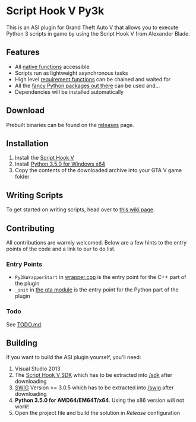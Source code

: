 # Script Hook V Py3k
This is an ASI plugin for Grand Theft Auto V that allows you to execute Python 3 scripts
in game by using the Script Hook V from Alexander Blade.

## Features
* All [native functions](http://www.dev-c.com/nativedb/) accessible
* Scripts run as lightweight asynchronous tasks
* High level [requirement functions](/python/gta/requires) can be chained and waited for
* All the [fancy Python packages out there](https://warehouse.python.org) can be used
  and...
* Dependencies will be installed automatically

## Download
Prebuilt binaries can be found on the [releases](../../releases)
page.

## Installation
1. Install the [Script Hook V](http://www.dev-c.com/gtav/scripthookv/)
2. Install [Python 3.5.0 for Windows x64](https://www.python.org/ftp/python/3.5.0/python-3.5.0-amd64.exe)
3. Copy the contents of the downloaded archive into your GTA V game folder

## Writing Scripts
To get started on writing scripts, head over to [this wiki page](../../wiki/Writing-Scripts).

## Contributing
All contributions are warmly welcomed. Below are a few hints to the entry points of the
code and a link to our to do list.

### Entry Points
* ``Py3kWrapperStart`` in [wrapper.cpp](/cpp/src/wrapper.cpp) is the entry point for the
  C++ part of the plugin
* ``_init`` in [the gta module](/python/gta/__init__.py) is the entry point for the
  Python part of the plugin

### Todo
See [TODO.md](/TODO.md).

## Building
If you want to build the ASI plugin yourself, you'll need:

1. Visual Studio 2013
2. The [Script Hook V SDK](http://www.dev-c.com/gtav/scripthookv/) which has to be
   extracted into [/sdk](/sdk) after downloading
3. [SWIG](http://sourceforge.net/projects/swig/files/swigwin/) Version >= 3.0.5 which has
   to be extracted into [/swig](/swig) after downloading
4. **Python 3.5.0 for AMD64/EM64T/x64**. Using the x86 version will not work!
5. Open the project file and build the solution in *Release* configuration
